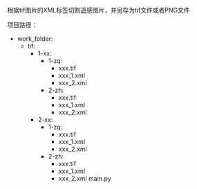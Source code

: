 根据tif图片的XML标签切割遥感图片，并另存为tif文件或者PNG文件

项目路径：
- work_folder:
    - tif: 
        - 1-xx:
          - 1-zq:
            - xxx.tif
            - xxx_1.xml
            - xxx_2.xml
          - 2-zh:
            - xxx.tif
            - xxx_1.xml
            - xxx_2.xml
        - 2-xx:
          - 1-zq:
            - xxx.tif
            - xxx_1.xml
            - xxx_2.xml
          - 2-zh:
            - xxx.tif
            - xxx_1.xml
            - xxx_2.xml
main.py